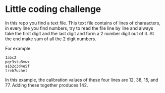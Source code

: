 # Little coding challenge

In this repo you find a text file. This text file contains of lines of charaacters, in every line you find numbers, try to read the file line by line and always take the first digit and the last digit and form a 2 number digit out of it. At the end make sum of all the 2 digit numbers.

For example:
```
1abc2
pqr3stu8vwx
a1b2c3d4e5f
treb7uchet
```
In this example, the calibration values of these four lines are 12, 38, 15, and 77. Adding these together produces 142.
